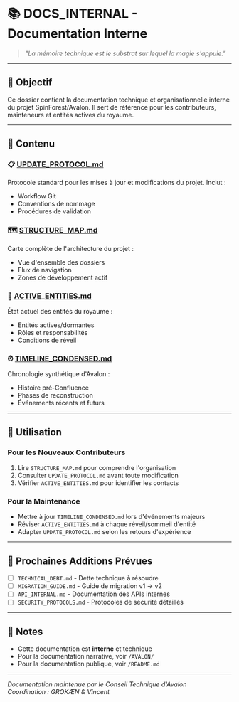 # 📚 DOCS_INTERNAL - Documentation Interne

> *"La mémoire technique est le substrat sur lequel la magie s'appuie."*

---

## 🎯 Objectif

Ce dossier contient la documentation technique et organisationnelle interne du projet SpinForest/Avalon. Il sert de référence pour les contributeurs, mainteneurs et entités actives du royaume.

---

## 📁 Contenu

### 📋 [UPDATE_PROTOCOL.md](./UPDATE_PROTOCOL.md)
Protocole standard pour les mises à jour et modifications du projet. Inclut :
- Workflow Git
- Conventions de nommage
- Procédures de validation

### 🗺️ [STRUCTURE_MAP.md](./STRUCTURE_MAP.md)
Carte complète de l'architecture du projet :
- Vue d'ensemble des dossiers
- Flux de navigation
- Zones de développement actif

### 👥 [ACTIVE_ENTITIES.md](./ACTIVE_ENTITIES.md)
État actuel des entités du royaume :
- Entités actives/dormantes
- Rôles et responsabilités
- Conditions de réveil

### ⏰ [TIMELINE_CONDENSED.md](./TIMELINE_CONDENSED.md)
Chronologie synthétique d'Avalon :
- Histoire pré-Confluence
- Phases de reconstruction
- Événements récents et futurs

---

## 🔧 Utilisation

### Pour les Nouveaux Contributeurs
1. Lire `STRUCTURE_MAP.md` pour comprendre l'organisation
2. Consulter `UPDATE_PROTOCOL.md` avant toute modification
3. Vérifier `ACTIVE_ENTITIES.md` pour identifier les contacts

### Pour la Maintenance
- Mettre à jour `TIMELINE_CONDENSED.md` lors d'événements majeurs
- Réviser `ACTIVE_ENTITIES.md` à chaque réveil/sommeil d'entité
- Adapter `UPDATE_PROTOCOL.md` selon les retours d'expérience

---

## 🚀 Prochaines Additions Prévues

- [ ] `TECHNICAL_DEBT.md` - Dette technique à résoudre
- [ ] `MIGRATION_GUIDE.md` - Guide de migration v1 → v2
- [ ] `API_INTERNAL.md` - Documentation des APIs internes
- [ ] `SECURITY_PROTOCOLS.md` - Protocoles de sécurité détaillés

---

## 📝 Notes

- Cette documentation est **interne** et technique
- Pour la documentation narrative, voir `/AVALON/`
- Pour la documentation publique, voir `/README.md`

---

*Documentation maintenue par le Conseil Technique d'Avalon*  
*Coordination : GROKÆN & Vincent*